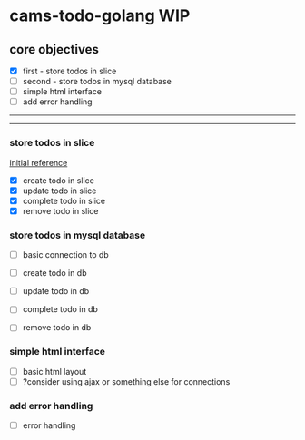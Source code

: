 # cams-todo-golang WIP

## core objectives
- [x] first - store todos in slice
- [ ] second - store todos in mysql database
- [ ] simple html interface 
- [ ] add error handling
---
---
### store todos in slice
[initial reference](https://tutorialedge.net/golang/creating-restful-api-with-golang/)
- [x] create todo in slice
- [x] update todo in slice
- [x] complete todo in slice
- [x] remove todo in slice

### store todos in mysql database
- [ ] basic connection to db
- [ ] create todo in db
- [ ] update todo in db
- [ ] complete todo in db
- [ ] remove todo in db


### simple html interface
- [ ] basic html layout
- [ ] ?consider using ajax or something else for connections 

### add error handling
- [ ] error handling